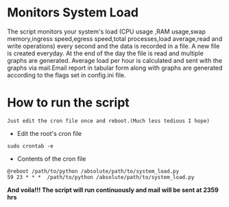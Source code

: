 # Monitors System Load   
The script monitors your system's load (CPU usage ,RAM usage,swap memory,ingress speed,egress speed,total processes,load average,read and write operations) every second and the data is recorded in a file. A new file is created everyday. At the end of the day the file is read and multiple graphs are generated. Average load per hour is calculated and sent with the graphs via mail.Email report in tabular form along with graphs are generated according to the flags set in config.ini file.

# How to run the script
```
Just edit the cron file once and reboot.(Much less tedious I hope)
```
* Edit the root's cron file 
``` 
sudo crontab -e
```
* Contents of the cron file

``` 
@reboot /path/to/python /absolute/path/to/system_load.py
59 23 * * *  /path/to/python /absolute/path/to/system_load.py 
 ```

**And voila!!! The script will run continuously and mail will be sent at 2359 hrs** 
